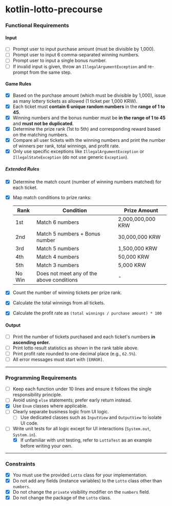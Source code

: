 # kotlin-lotto-precourse

### Functional Requirements

#### Input

- [ ] Prompt user to input purchase amount (must be divisible by 1,000).
- [ ] Prompt user to input 6 comma-separated winning numbers.
- [ ] Prompt user to input a single bonus number.
- [ ] If invalid input is given, throw an `IllegalArgumentException` and re-prompt from the same step.

#### Game Rules

- [x] Based on the purchase amount (which must be divisible by 1,000), issue as many lottery tickets as allowed (1
  ticket per 1,000 KRW).
- [x] Each ticket must **contain 6 unique random numbers** in the **range of 1 to 45**.
- [x] Winning numbers and the bonus number must be **in the range of 1 to 45** and **must not be duplicated**.
- [x] Determine the prize rank (1st to 5th) and corresponding reward based on the matching numbers.
- [x] Compare all user tickets with the winning numbers and print the number of winners per rank, total winnings, and
  profit rate.
- [x] Only use specific exceptions like `IllegalArgumentException` or `IllegalStateException` (do not use generic
  `Exception`).

##### Extended Rules

- [x] Determine the match count (number of winning numbers matched) for each ticket.
- [x] Map match conditions to prize ranks:

  | Rank   | Condition                                 | Prize Amount      |
    |--------|-------------------------------------------|-------------------|
  | 1st    | Match 6 numbers                           | 2,000,000,000 KRW |
  | 2nd    | Match 5 numbers + Bonus number            | 30,000,000 KRW    |
  | 3rd    | Match 5 numbers                           | 1,500,000 KRW     |
  | 4th    | Match 4 numbers                           | 50,000 KRW        |
  | 5th    | Match 3 numbers                           | 5,000 KRW         |
  | No Win | Does not meet any of the above conditions | -                 |

- [x] Count the number of winning tickets per prize rank.
- [x] Calculate the total winnings from all tickets.
- [x] Calculate the profit rate as `(total winnings / purchase amount) * 100`

#### Output

- [ ] Print the number of tickets purchased and each ticket's numbers **in ascending order.**
- [ ] Print lotto result statistics as shown in the rank table above.
- [ ] Print profit rate rounded to one decimal place (e.g., `62.5%`).
- [ ] All error messages must start with `[ERROR]`.

---

### Programming Requirements

- [ ] Keep each function under 10 lines and ensure it follows the single responsibility principle.
- [ ] Avoid using `else` statements; prefer early return instead.
- [x] Use `Enum` classes where applicable.
- [ ] Clearly separate business logic from UI logic.
    - [ ] Use dedicated classes such as `InputView` and `OutputView` to isolate UI code.
- [ ] Write unit tests for all logic except for UI interactions (`System.out`, `System.in`).
    - [x] If unfamiliar with unit testing, refer to `LottoTest` as an example before writing your own.

---

### Constraints

- [x] You must use the provided `Lotto` class for your implementation.
- [x] Do not add any fields (instance variables) to the `Lotto` class other than `numbers`.
- [x] Do not change the `private` visibility modifier on the `numbers` field.
- [x] Do not change the package of the `Lotto` class.
